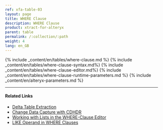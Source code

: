 ```yaml
---
ref: xfa-table-03
layout: page
title: WHERE Clause
description: WHERE Clause
product: xtract-for-alteryx
parent: table
permalink: /:collection/:path
weight: 4
lang: en_GB
---
```


{% include _content/en/tables/where-clause.md %}
{% include _content/en/tables/where-clause-syntax.md%}
{% include _content/en/tables/where-clause-editor.md%}
{% include _content/en/tables/where-clause-runtime-parameters.md %}
{% include _content/en/alteryx-parameters.md %}

**** 
#### Related Links
- [Delta Table Extraction](https://kb.theobald-software.com/xtract-universal/delta-table-extraction)
- [Change Data Capture with CDHDR](https://kb.theobald-software.com/xtract-universal/change-data-capture-with-cdhdr)
- [Working with Lists in the WHERE-Clause Editor](https://kb.theobald-software.com/xtract-universal/where-clause-editor-lists)
- [LIKE Operand in WHERE Clauses](https://kb.theobald-software.com/general/working-with-like-operand-where-clause)